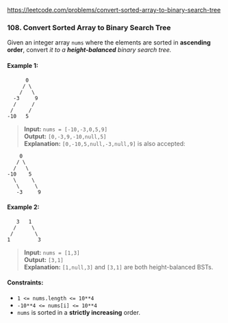 https://leetcode.com/problems/convert-sorted-array-to-binary-search-tree

### 108. Convert Sorted Array to Binary Search Tree

Given an integer array `nums` where the elements are sorted in **ascending order**, convert *it to a **height-balanced** binary search tree.*


#### Example 1:

```
      0
     / \
    /   \
  -3     9
  /     /
 /     /
-10   5
```

> **Input:** `nums = [-10,-3,0,5,9]`\
> **Output:** `[0,-3,9,-10,null,5]`\
> **Explanation:** `[0,-10,5,null,-3,null,9]` is also accepted:

```
    0
   / \
  /   \
-10    5
  \     \
   \     \
   -3     9
```

#### Example 2:

```
   3   1
  /     \
 /       \
1         3
```

> **Input:** `nums = [1,3]`\
> **Output:** `[3,1]`\
> **Explanation:** `[1,null,3]` and `[3,1]` are both height-balanced BSTs.



#### Constraints:

- `1 <= nums.length <= 10**4`
- `-10**4 <= nums[i] <= 10**4`
- `nums` is sorted in a **strictly increasing** order.
